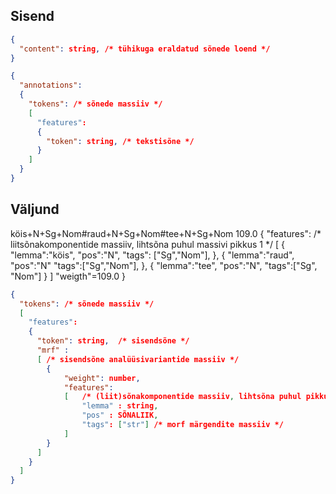 ## Sisend

```json
{
  "content": string, /* tühikuga eraldatud sõnede loend */
}
```

```json
{
  "annotations":
  {
    "tokens": /* sõnede massiiv */
    [
      "features":
      {
        "token": string, /* tekstisõne */
      }
    ] 
  }
}
```

## Väljund

köis+N+Sg+Nom#raud+N+Sg+Nom#tee+N+Sg+Nom 109.0
{   "features": /* liitsõnakomponentide massiiv, lihtsõna puhul massivi pikkus 1 */
    [   {   "lemma":"köis",
            "pos":"N",
            "tags": ["Sg","Nom"],
        },
        {   "lemma":"raud",
            "pos":"N"
            "tags":["Sg","Nom"],
        },
        {   "lemma":"tee",
            "pos":"N",
            "tags":["Sg", "Nom"]
        }
    ]
    "weigth"=109.0
}

```json
{
  "tokens": /* sõnede massiiv */
  [
    "features":
    {
      "token": string,  /* sisendsõne */
      "mrf" :           
      [ /* sisendsõne analüüsivariantide massiiv */
        {   
            "weight": number,
            "features":
            [   /* (liit)sõnakomponentide massiiv, lihtsõna puhul pikkus 1, max 3 */
                "lemma" : string, 
                "pos" : SÕNALIIK,
                "tags": ["str"] /* morf märgendite massiiv */
            ]
        }
      ]
    }
  ]
}
```